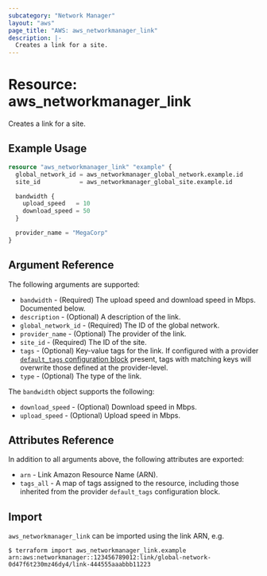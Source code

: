 ```yaml
---
subcategory: "Network Manager"
layout: "aws"
page_title: "AWS: aws_networkmanager_link"
description: |-
  Creates a link for a site.
---
```


# Resource: aws_networkmanager_link

Creates a link for a site.

## Example Usage

```terraform
resource "aws_networkmanager_link" "example" {
  global_network_id = aws_networkmanager_global_network.example.id
  site_id           = aws_networkmanager_global_site.example.id

  bandwidth {
    upload_speed   = 10
    download_speed = 50
  }

  provider_name = "MegaCorp"
}
```

## Argument Reference

The following arguments are supported:

* `bandwidth` - (Required) The upload speed and download speed in Mbps. Documented below.
* `description` - (Optional) A description of the link.
* `global_network_id` - (Required) The ID of the global network.
* `provider_name` - (Optional) The provider of the link.
* `site_id` - (Required) The ID of the site.
* `tags` - (Optional) Key-value tags for the link. If configured with a provider [`default_tags` configuration block](https://registry.terraform.io/providers/hashicorp/aws/latest/docs#default_tags-configuration-block) present, tags with matching keys will overwrite those defined at the provider-level.
* `type` - (Optional) The type of the link.

The `bandwidth` object supports the following:

* `download_speed` - (Optional) Download speed in Mbps.
* `upload_speed` - (Optional) Upload speed in Mbps.

## Attributes Reference

In addition to all arguments above, the following attributes are exported:

* `arn` - Link Amazon Resource Name (ARN).
* `tags_all` - A map of tags assigned to the resource, including those inherited from the provider `default_tags` configuration block.

## Import

`aws_networkmanager_link` can be imported using the link ARN, e.g.

```
$ terraform import aws_networkmanager_link.example arn:aws:networkmanager::123456789012:link/global-network-0d47f6t230mz46dy4/link-444555aaabbb11223
```
